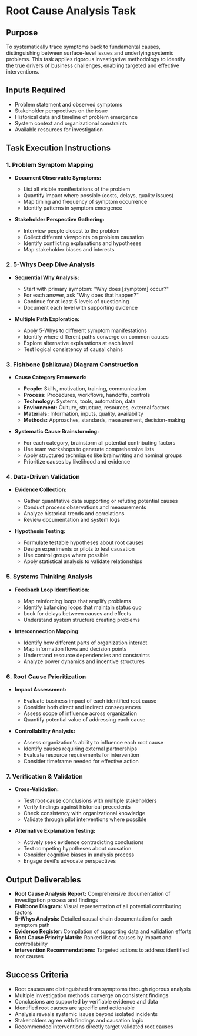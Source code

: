 # Root Cause Analysis Task

## Purpose

To systematically trace symptoms back to fundamental causes, distinguishing between surface-level issues and underlying systemic problems. This task applies rigorous investigative methodology to identify the true drivers of business challenges, enabling targeted and effective interventions.

## Inputs Required

- Problem statement and observed symptoms
- Stakeholder perspectives on the issue
- Historical data and timeline of problem emergence
- System context and organizational constraints
- Available resources for investigation

## Task Execution Instructions

### 1. Problem Symptom Mapping

- **Document Observable Symptoms:**
  - List all visible manifestations of the problem
  - Quantify impact where possible (costs, delays, quality issues)
  - Map timing and frequency of symptom occurrence
  - Identify patterns in symptom emergence

- **Stakeholder Perspective Gathering:**
  - Interview people closest to the problem
  - Collect different viewpoints on problem causation
  - Identify conflicting explanations and hypotheses
  - Map stakeholder biases and interests

### 2. 5-Whys Deep Dive Analysis

- **Sequential Why Analysis:**
  - Start with primary symptom: "Why does [symptom] occur?"
  - For each answer, ask "Why does that happen?"
  - Continue for at least 5 levels of questioning
  - Document each level with supporting evidence

- **Multiple Path Exploration:**
  - Apply 5-Whys to different symptom manifestations
  - Identify where different paths converge on common causes
  - Explore alternative explanations at each level
  - Test logical consistency of causal chains

### 3. Fishbone (Ishikawa) Diagram Construction

- **Cause Category Framework:**
  - **People:** Skills, motivation, training, communication
  - **Process:** Procedures, workflows, handoffs, controls
  - **Technology:** Systems, tools, automation, data
  - **Environment:** Culture, structure, resources, external factors
  - **Materials:** Information, inputs, quality, availability
  - **Methods:** Approaches, standards, measurement, decision-making

- **Systematic Cause Brainstorming:**
  - For each category, brainstorm all potential contributing factors
  - Use team workshops to generate comprehensive lists
  - Apply structured techniques like brainwriting and nominal groups
  - Prioritize causes by likelihood and evidence

### 4. Data-Driven Validation

- **Evidence Collection:**
  - Gather quantitative data supporting or refuting potential causes
  - Conduct process observations and measurements
  - Analyze historical trends and correlations
  - Review documentation and system logs

- **Hypothesis Testing:**
  - Formulate testable hypotheses about root causes
  - Design experiments or pilots to test causation
  - Use control groups where possible
  - Apply statistical analysis to validate relationships

### 5. Systems Thinking Analysis

- **Feedback Loop Identification:**
  - Map reinforcing loops that amplify problems
  - Identify balancing loops that maintain status quo
  - Look for delays between causes and effects
  - Understand system structure creating problems

- **Interconnection Mapping:**
  - Identify how different parts of organization interact
  - Map information flows and decision points
  - Understand resource dependencies and constraints
  - Analyze power dynamics and incentive structures

### 6. Root Cause Prioritization

- **Impact Assessment:**
  - Evaluate business impact of each identified root cause
  - Consider both direct and indirect consequences
  - Assess scope of influence across organization
  - Quantify potential value of addressing each cause

- **Controllability Analysis:**
  - Assess organization's ability to influence each root cause
  - Identify causes requiring external partnerships
  - Evaluate resource requirements for intervention
  - Consider timeframe needed for effective action

### 7. Verification & Validation

- **Cross-Validation:**
  - Test root cause conclusions with multiple stakeholders
  - Verify findings against historical precedents
  - Check consistency with organizational knowledge
  - Validate through pilot interventions where possible

- **Alternative Explanation Testing:**
  - Actively seek evidence contradicting conclusions
  - Test competing hypotheses about causation
  - Consider cognitive biases in analysis process
  - Engage devil's advocate perspectives

## Output Deliverables

- **Root Cause Analysis Report:** Comprehensive documentation of investigation process and findings
- **Fishbone Diagram:** Visual representation of all potential contributing factors
- **5-Whys Analysis:** Detailed causal chain documentation for each symptom path
- **Evidence Register:** Compilation of supporting data and validation efforts
- **Root Cause Priority Matrix:** Ranked list of causes by impact and controllability
- **Intervention Recommendations:** Targeted actions to address identified root causes

## Success Criteria

- Root causes are distinguished from symptoms through rigorous analysis
- Multiple investigation methods converge on consistent findings
- Conclusions are supported by verifiable evidence and data
- Identified root causes are specific and actionable
- Analysis reveals systemic issues beyond isolated incidents
- Stakeholders agree with findings and causation logic
- Recommended interventions directly target validated root causes
